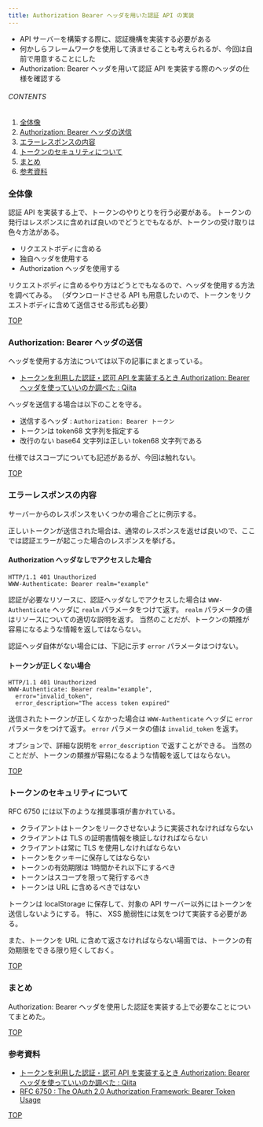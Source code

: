 ```yaml
---
title: Authorization Bearer ヘッダを用いた認証 API の実装
---
```

<a id="top"></a>

- API サーバーを構築する際に、認証機構を実装する必要がある
- 何かしらフレームワークを使用して済ませることも考えられるが、今回は自前で用意することにした
- Authorization: Bearer ヘッダを用いて認証 API を実装する際のヘッダの仕様を確認する

###### CONTENTS

1. [全体像](#overall)
1. [Authorization: Bearer ヘッダの送信](#authorization-header)
1. [エラーレスポンスの内容](#response-header)
1. [トークンのセキュリティについて](#security)
1. [まとめ](#postscript)
1. [参考資料](#reference)

<a id="overall"></a>
### 全体像

認証 API を実装する上で、トークンのやりとりを行う必要がある。
トークンの発行はレスポンスに含めれば良いのでどうとでもなるが、トークンの受け取りは色々方法がある。

- リクエストボディに含める
- 独自ヘッダを使用する
- Authorization ヘッダを使用する

リクエストボディに含めるやり方はどうとでもなるので、ヘッダを使用する方法を調べてみる。
（ダウンロードさせる API も用意したいので、トークンをリクエストボディに含めて送信させる形式も必要）


[TOP](#top)
<a id="authorization-header"></a>
### Authorization: Bearer ヘッダの送信

ヘッダを使用する方法については以下の記事にまとまっている。

- [トークンを利用した認証・認可 API を実装するとき Authorization: Bearer ヘッダを使っていいのか調べた : Qiita](https://qiita.com/uasi/items/cfb60588daa18c2ec6f5)

ヘッダを送信する場合は以下のことを守る。

- 送信するヘッダ : `Authorization: Bearer トークン`
- トークンは token68 文字列を指定する
- 改行のない base64 文字列は正しい token68 文字列である

仕様ではスコープについても記述があるが、今回は触れない。


[TOP](#top)
<a id="response-header"></a>
### エラーレスポンスの内容

サーバーからのレスポンスをいくつかの場合ごとに例示する。

正しいトークンが送信された場合は、通常のレスポンスを返せば良いので、ここでは認証エラーが起こった場合のレスポンスを挙げる。


#### Authorization ヘッダなしでアクセスした場合

```
HTTP/1.1 401 Unauthorized
WWW-Authenticate: Bearer realm="example"
```

認証が必要なリソースに、認証ヘッダなしでアクセスした場合は `WWW-Authenticate` ヘッダに `realm` パラメータをつけて返す。
`realm` パラメータの値はリソースについての適切な説明を返す。
当然のことだが、トークンの類推が容易になるような情報を返してはならない。

認証ヘッダ自体がない場合には、下記に示す `error` パラメータはつけない。


#### トークンが正しくない場合

```
HTTP/1.1 401 Unauthorized
WWW-Authenticate: Bearer realm="example",
  error="invalid_token",
  error_description="The access token expired"
```

送信されたトークンが正しくなかった場合は `WWW-Authenticate` ヘッダに `error` パラメータをつけて返す。
`error` パラメータの値は `invalid_token` を返す。

オプションで、詳細な説明を `error_description` で返すことができる。
当然のことだが、トークンの類推が容易になるような情報を返してはならない。


[TOP](#top)
<a id="security"></a>
### トークンのセキュリティについて

RFC 6750 には以下のような推奨事項が書かれている。

- クライアントはトークンをリークさせないように実装されなければならない
- クライアントは TLS の証明書情報を検証しなければならない
- クライアントは常に TLS を使用しなければならない
- トークンをクッキーに保存してはならない
- トークンの有効期限は 1時間かそれ以下にするべき
- トークンはスコープを限って発行するべき
- トークンは URL に含めるべきではない

トークンは localStorage に保存して、対象の API サーバー以外にはトークンを送信しないようにする。
特に、 XSS 脆弱性には気をつけて実装する必要がある。

また、トークンを URL に含めて返さなければならない場面では、トークンの有効期限をできる限り短くしておく。


[TOP](#top)
<a id="postscript"></a>
### まとめ

Authorization: Bearer ヘッダを使用した認証を実装する上で必要なことについてまとめた。


[TOP](#top)
<a id="reference"></a>
### 参考資料

- [トークンを利用した認証・認可 API を実装するとき Authorization: Bearer ヘッダを使っていいのか調べた : Qiita](https://qiita.com/uasi/items/cfb60588daa18c2ec6f5)
- [RFC 6750 : The OAuth 2.0 Authorization Framework: Bearer Token Usage](https://tools.ietf.org/html/rfc6750)


[TOP](#top)
